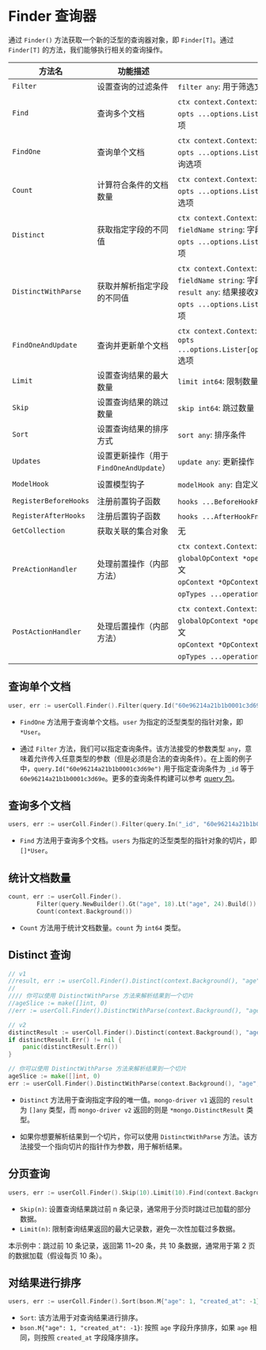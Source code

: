# Finder 查询器

通过 `Finder()` 方法获取一个新的泛型的查询器对象，即 `Finder[T]`。通过 `Finder[T]` 的方法，我们能够执行相关的查询操作。

| 方法名                | 功能描述                                | 参数说明                                                                                                                                                                          | 示例                                                                                                  |
| --------------------- | --------------------------------------- | --------------------------------------------------------------------------------------------------------------------------------------------------------------------------------- | ----------------------------------------------------------------------------------------------------- |
| `Filter`              | 设置查询的过滤条件                      | `filter any`: 用于筛选文档的条件                                                                                                                                                  | `finder.Filter(query.Eq("name", "Mingyong Chen"))`                                                    |
| `Find`                | 查询多个文档                            | `ctx context.Context`: 上下文 <br> `opts ...options.Lister[options.FindOptions]`: 查询选项                                                                                        | `finder.Filter(query.Eq("status", "active")).Find(ctx)`                                               |
| `FindOne`             | 查询单个文档                            | `ctx context.Context`: 上下文 <br> `opts ...options.Lister[options.FindOneOptions]`: 查询选项                                                                                     | `finder.Filter(query.Eq("_id", "1")).FindOne(ctx)`                                                    |
| `Count`               | 计算符合条件的文档数量                  | `ctx context.Context`: 上下文 <br> `opts ...options.Lister[options.CountOptions]`: 计数选项                                                                                       | `finder.Filter(query.Eq("status", "active")).Count(ctx)`                                              |
| `Distinct`            | 获取指定字段的不同值                    | `ctx context.Context`: 上下文 <br> `fieldName string`: 字段名 <br> `opts ...options.Lister[options.DistinctOptions]`: 选项                                                        | `finder.Filter(query.Eq("status", "active")).Distinct(ctx, "category")`                               |
| `DistinctWithParse`   | 获取并解析指定字段的不同值              | `ctx context.Context`: 上下文 <br> `fieldName string`: 字段名 <br> `result any`: 结果接收对象 <br> `opts ...options.Lister[options.DistinctOptions]`: 选项                        | `finder.Filter(query.Eq("status", "active")).DistinctWithParse(ctx, "category", &categories)`         |
| `FindOneAndUpdate`    | 查询并更新单个文档                      | `ctx context.Context`: 上下文 <br> `opts ...options.Lister[options.FindOneAndUpdateOptions]`: 选项                                                                                | `finder.Filter(query.Eq("_id", "1")).Updates(update.Set("status", "inactive")).FindOneAndUpdate(ctx)` |
| `Limit`               | 设置查询结果的最大数量                  | `limit int64`: 限制数量                                                                                                                                                           | `finder.Filter(query.Eq("status", "active")).Limit(10).Find(ctx)`                                     |
| `Skip`                | 设置查询结果的跳过数量                  | `skip int64`: 跳过数量                                                                                                                                                            | `finder.Filter(query.Eq("status", "active")).Skip(20).Find(ctx)`                                      |
| `Sort`                | 设置查询结果的排序方式                  | `sort any`: 排序条件                                                                                                                                                              | `finder.Filter(query.Eq("status", "active")).Sort(bsonx.StringSortToBsonD("-createdAt")).Find(ctx)`   |
| `Updates`             | 设置更新操作（用于 `FindOneAndUpdate`） | `update any`: 更新操作                                                                                                                                                            | `finder.Filter(query.Eq("_id", "1")).Updates(update.Set("status", "inactive")).FindOneAndUpdate(ctx)` |
| `ModelHook`           | 设置模型钩子                            | `modelHook any`: 自定义模型钩子                                                                                                                                                   | `finder.Filter(query.Eq("status", "active")).ModelHook(userHook).Find(ctx)`                           |
| `RegisterBeforeHooks` | 注册前置钩子函数                        | `hooks ...BeforeHookFn[T]`: 在查询操作前执行的钩子函数                                                                                                                            | `finder.RegisterBeforeHooks(validateQueryHook).Find(ctx)`                                             |
| `RegisterAfterHooks`  | 注册后置钩子函数                        | `hooks ...AfterHookFn[T]`: 在查询操作后执行的钩子函数                                                                                                                             | `finder.RegisterAfterHooks(logQueryResultHook).Find(ctx)`                                             |
| `GetCollection`       | 获取关联的集合对象                      | 无                                                                                                                                                                                | `collection := finder.GetCollection()`                                                                |
| `PreActionHandler`    | 处理前置操作（内部方法）                | `ctx context.Context`: 上下文 <br> `globalOpContext *operation.OpContext`: 全局操作上下文 <br> `opContext *OpContext[T]`: 操作上下文 <br> `opTypes ...operation.OpType`: 操作类型 | 内部使用，通常不直接调用                                                                              |
| `PostActionHandler`   | 处理后置操作（内部方法）                | `ctx context.Context`: 上下文 <br> `globalOpContext *operation.OpContext`: 全局操作上下文 <br> `opContext *OpContext[T]`: 操作上下文 <br> `opTypes ...operation.OpType`: 操作类型 | 内部使用，通常不直接调用                                                                              |

## 查询单个文档

```go
user, err := userColl.Finder().Filter(query.Id("60e96214a21b1b0001c3d69e")).FindOne(context.Background())
```

- `FindOne` 方法用于查询单个文档。`user` 为指定的泛型类型的指针对象，即 `*User`。

- 通过 `Filter` 方法，我们可以指定查询条件。该方法接受的参数类型 `any`，意味着允许传入任意类型的参数（但是必须是合法的查询条件）。在上面的例子中，`query.Id("60e96214a21b1b0001c3d69e")` 用于指定查询条件为 `_id` 等于 `60e96214a21b1b0001c3d69e`。更多的查询条件构建可以参考 [query 包](../build/query/introduction)。

## 查询多个文档

```go
users, err := userColl.Finder().Filter(query.In("_id", "60e96214a21b1b0001c3d69e", "80e96214a21b1b0001c3d70e")).Find(context.Background())
```

- `Find` 方法用于查询多个文档。`users` 为指定的泛型类型的指针对象的切片，即 `[]*User`。

## 统计文档数量

```go
count, err := userColl.Finder().
		Filter(query.NewBuilder().Gt("age", 18).Lt("age", 24).Build()).
		Count(context.Background())
```

- `Count` 方法用于统计文档数量。`count` 为 `int64` 类型。

## Distinct 查询

```go
// v1
//result, err := userColl.Finder().Distinct(context.Background(), "age")
//
//// 你可以使用 DistinctWithParse 方法来解析结果到一个切片
//ageSlice := make([]int, 0)
//err := userColl.Finder().DistinctWithParse(context.Background(), "age", &ageSlice)

// v2
distinctResult := userColl.Finder().Distinct(context.Background(), "age")
if distinctResult.Err() != nil {
    panic(distinctResult.Err())
}

// 你可以使用 DistinctWithParse 方法来解析结果到一个切片
ageSlice := make([]int, 0)
err := userColl.Finder().DistinctWithParse(context.Background(), "age", &ageSlice)
```

- `Distinct` 方法用于查询指定字段的唯一值。`mongo-driver v1` 返回的 `result` 为 `[]any` 类型，而 `mongo-driver v2` 返回的则是 `*mongo.DistinctResult` 类型。

- 如果你想要解析结果到一个切片，你可以使用 `DistinctWithParse` 方法。该方法接受一个指向切片的指针作为参数，用于解析结果。

## 分页查询

```go
users, err := userColl.Finder().Skip(10).Limit(10).Find(context.Background())
```

- `Skip(n)`: 设置查询结果跳过前 n 条记录，通常用于分页时跳过已加载的部分数据。
- `Limit(n)`: 限制查询结果返回的最大记录数，避免一次性加载过多数据。

本示例中：跳过前 10 条记录，返回第 11~20 条，共 10 条数据，通常用于第 2 页的数据加载（假设每页 10 条）。

## 对结果进行排序

```go
users, err := userColl.Finder().Sort(bson.M{"age": 1, "created_at": -1}).Find(context.Background())
```

- `Sort`: 该方法用于对查询结果进行排序。
- `bson.M{"age": 1, "created_at": -1}`: 按照 `age` 字段升序排序，如果 `age` 相同，则按照 `created_at` 字段降序排序。
